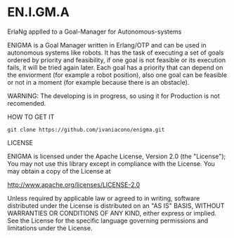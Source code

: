 EN.I.GM.A
=========

ErlaNg applIed to a Goal-Manager for Autonomous-systems

ENIGMA is a Goal Manager written in Erlang/OTP and can be used in autonomous
systems like robots. It has the task of executing a set of goals ordered by
priority and feasibility, if one goal is not feasible or its execution fails,
it will be tried again later. Each goal has a priority that can depend on the
enviorment (for example a robot position), also one goal can be feasible or
not in a moment (for example because there is an obstacle).

WARNING: The developing is in progress, so using it for Production is not
recomended.

HOW TO GET IT

`git clone https://github.com/ivaniacono/enigma.git`

LICENSE

ENIGMA is licensed under the Apache License, Version 2.0 (the "License");
You may not use this library except in compliance with the License.
You may obtain a copy of the License at

http://www.apache.org/licenses/LICENSE-2.0

Unless required by applicable law or agreed to in writing, software
distributed under the License is distributed on an "AS IS" BASIS,
WITHOUT WARRANTIES OR CONDITIONS OF ANY KIND, either express or implied.
See the License for the specific language governing permissions and
limitations under the License.
